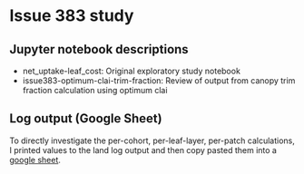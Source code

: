 # Issue 383 study

## Jupyter notebook descriptions

- net_uptake-leaf_cost: Original exploratory study notebook
- issue383-optimum-clai-trim-fraction: Review of output from canopy trim fraction calculation using optimum clai

## Log output (Google Sheet)

To directly investigate the per-cohort, per-leaf-layer, per-patch calculations, I printed values to the land log output and then copy pasted them into a [google sheet](https://docs.google.com/spreadsheets/d/1JN41QdmcH-wu2q6ft9eto76AZuM1e2UufW0LbBHqc-0/edit#gid=99707911).